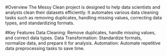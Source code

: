 #Overview
The Messy Clean project is designed to help data scientists and analysts clean their datasets efficiently. It automates various data cleaning tasks such as removing duplicates, handling missing values, correcting data types, and standardizing formats.

#Key Features
Data Cleaning: Remove duplicates, handle missing values, and correct data types.
Data Transformation: Standardize formats, normalize data, and prepare it for analysis.
Automation: Automate repetitive data preprocessing tasks to save time.

